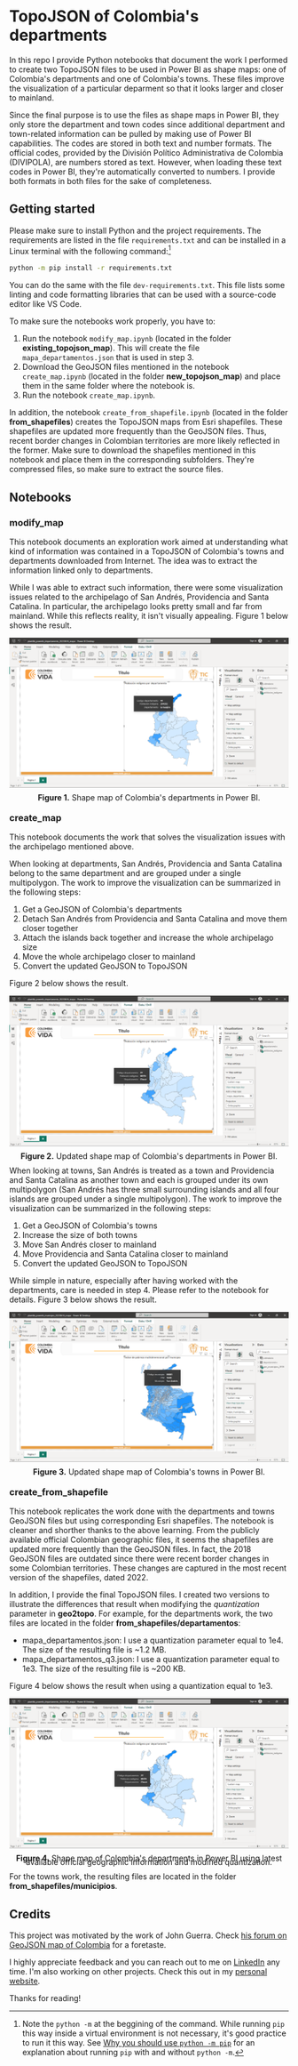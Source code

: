 # TopoJSON of Colombia's departments

In this repo I provide Python notebooks that document the work I performed to create two TopoJSON files to be used in Power BI as shape maps: one of Colombia's departments and one of Colombia's towns. These files improve the visualization of a particular deparment so that it looks larger and closer to mainland.

Since the final purpose is to use the files as shape maps in Power BI, they only store the department and town codes since additional department and town-related information can be pulled by making use of Power BI capabilities. The codes are stored in both text and number formats. The official codes, provided by the División Político Administrativa de Colombia (DIVIPOLA), are numbers stored as text. However, when loading these text codes in Power BI, they're automatically converted to numbers. I provide both formats in both files for the sake of completeness.

## Getting started

Please make sure to install Python and the project requirements. The requirements are listed in the file `requirements.txt` and can be installed in a Linux terminal with the following command:[^1]

[^1]: Note the `python -m` at the beggining of the command. While running `pip` this way inside a virtual environment is not necessary, it's good practice to run it this way. See [Why you should use `python -m pip`](https://snarky.ca/why-you-should-use-python-m-pip/) for an explanation about running `pip` with and without `python -m`.

```bash
python -m pip install -r requirements.txt
```

You can do the same with the file `dev-requirements.txt`. This file lists some linting and code formatting libraries that can be used with a source-code editor like VS Code.

To make sure the notebooks work properly, you have to:

1. Run the notebook `modify_map.ipynb` (located in the folder **existing_topojson_map**). This will create the file `mapa_departamentos.json` that is used in step 3.
2. Download the GeoJSON files mentioned in the notebook `create_map.ipynb` (located in the folder **new_topojson_map**) and place them in the same folder where the notebook is.
3. Run the notebook `create_map.ipynb`.

In addition, the notebook `create_from_shapefile.ipynb` (located in the folder **from_shapefiles**) creates the TopoJSON maps from Esri shapefiles. These shapefiles are updated more frequently than the GeoJSON files. Thus, recent border changes in Colombian territories are more likely reflected in the former. Make sure to download the shapefiles mentioned in this notebook and place them in the corresponding subfolders. They're compressed files, so make sure to extract the source files.

## Notebooks

### modify_map

This notebook documents an exploration work aimed at understanding what kind of information was contained in a TopoJSON of Colombia's towns and departments downloaded from Internet. The idea was to extract the information linked only to departments.

While I was able to extract such information, there were some visualization issues related to the archipelago of San Andrés, Providencia and Santa Catalina. In particular, the archipelago looks pretty small and far from mainland. While this reflects reality, it isn't visually appealing. Figure 1 below shows the result.

<p style="line-height:0.5" align="center">
    <img src="images/dashboard_departments.png" />
</p>
<p style="line-height:0.5" align="center"><b>Figure 1.</b> Shape map of Colombia's departments in Power BI.</p>

### create_map

This notebook documents the work that solves the visualization issues with the archipelago mentioned above.

When looking at departments, San Andrés, Providencia and Santa Catalina belong to the same department and are grouped under a single multipolygon. The work to improve the visualization can be summarized in the following steps:

1. Get a GeoJSON of Colombia's departments
2. Detach San Andrés from Providencia and Santa Catalina and move them closer together
3. Attach the islands back together and increase the whole archipelago size
4. Move the whole archipelago closer to mainland
5. Convert the updated GeoJSON to TopoJSON

Figure 2 below shows the result.

<p style="line-height:0.5" align="center">
    <img src="images/dashboard_departments_r.png" />
</p>
<p style="line-height:0.5" align="center"><b>Figure 2.</b> Updated shape map of Colombia's departments in Power BI.</p>

When looking at towns, San Andrés is treated as a town and Providencia and Santa Catalina as another town and each is grouped under its own multipolygon (San Andrés has three small surrounding islands and all four islands are grouped under a single multipolygon). The work to improve the visualization can be summarized in the following steps:

1. Get a GeoJSON of Colombia's towns
2. Increase the size of both towns
3. Move San Andrés closer to mainland
4. Move Providencia and Santa Catalina closer to mainland
5. Convert the updated GeoJSON to TopoJSON

While simple in nature, especially after having worked with the departments, care is needed in step 4. Please refer to the notebook for details. Figure 3 below shows the result.

<p style="line-height:0.5" align="center">
    <img src="images/dashboard_towns.png" />
</p>
<p style="line-height:0.5" align="center"><b>Figure 3.</b> Updated shape map of Colombia's towns in Power BI.</p>

### create_from_shapefile

This notebook replicates the work done with the departments and towns GeoJSON files but using corresponding Esri shapefiles. The notebook is cleaner and shorther thanks to the above learning. From the publicly available official Colombian geographic files, it seems the shapefiles are updated more frequently than the GeoJSON files. In fact, the 2018 GeoJSON files are outdated since there were recent border changes in some Colombian territories. These changes are captured in the most recent version of the shapefiles, dated 2022.

In addition, I provide the final TopoJSON files. I created two versions to illustrate the differences that result when modifying the *quantization* parameter in **geo2topo**. For example, for the departments work, the two files are located in the folder **from_shapefiles/departamentos**:

- mapa_departamentos.json: I use a quantization parameter equal to 1e4. The size of the resulting file is ~1.2 MB.
- mapa_departamentos_q3.json: I use a quantization parameter equal to 1e3. The size of the resulting file is ~200 KB.

Figure 4 below shows the result when using a quantization equal to 1e3.

<p style="line-height:0.5" align="center">
    <img src="images/dashboard_departments_r2.png" />
</p>
<p style="line-height:0.5" align="center"><b>Figure 4.</b> Shape map of Colombia's departments in Power BI using latest available official geographic information and modified quantization.</p>

For the towns work, the resulting files are located in the folder **from_shapefiles/municipios**.

## Credits

This project was motivated by the work of John Guerra. Check [his forum on GeoJSON map of Colombia](https://gist.github.com/john-guerra/43c7656821069d00dcbc) for a foretaste.

I highly appreciate feedback and you can reach out to me on [LinkedIn](https://bit.ly/jaime-linkedin) any time. I'm also working on other projects. Check this out in my [personal website](https://bit.ly/jaime-website).

Thanks for reading!
